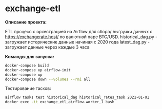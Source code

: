 # exchange-etl

**Описание проекта:**   

ETL процесс с оркестрацией на Airflow для сбора/ выгрузки данных с https://exchangerate.host/ по валютной паре BTC/USD. 
historical_dag.py - загружает исторические данные начиная с 2020 года
latest_dag.py - загружает данные через каждые 3 часа

**Команды для запуска:**
``` bash
docker-compose build 
docker-compose up airflow-init
docker-compose up
docker-compose down --volumes --rmi all
```

Тестирование тасков:  
```bash
airflow tasks test historical_dag historical_rates_task 2021-01-01
docker exec -it exchange_etl_airflow-worker_1 bash
```



